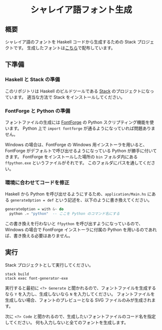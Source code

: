 <div align="center">
<h1>シャレイア語フォント生成</h1>
</div>

## 概要
シャレイア語のフォントを Haskell コードから生成するための Stack プロジェクトです。
生成したフォントは[こちら](http://ziphil.com/conlang/database/7.html)で配布しています。

## 下準備

### Haskell と Stack の準備
このリポジトリは Haskell のビルドツールである [Stack](https://www.haskellstack.org/) のプロジェクトになっています。
適当な方法で Stack をインストールしてください。

### FontForge と Python の準備
フォントファイルの生成には [FontForge](https://fontforge.github.io/) の Python スクリプティング機能を使います。
Python 上で `import fontforge` が通るようになっていれば問題ありません。

Windows の場合は、FontForge の Windows 用インストーラを用いると、FontForge がデフォルトで呼び出せるようになっている Python が勝手に付いてきます。
FontForge をインストールした場所の `bin` フォルダ内にある `ffpython.exe` というファイルがそれです。
このフォルダにパスを通してください。

### 環境に合わせてコードを修正
Haskell から Python を呼び出せるようにするため、`application/Main.hs` にある `generateOption = def` という記述を、以下のように書き換えてください。
```haskell
generateOption = with &~ do
  python .= "python"  -- ここを Python のコマンド名にする
```

この書き換えを行わないと `ffpython` を呼び出すようになっているので、Windows の場合で FontForge インストーラに付属の Python を用いるのであれば、書き換える必要はありません。

## 実行
Stack プロジェクトとして実行してください。
```
stack build
stack exec font-generator-exe
```

実行すると最初に `<?> Generate` と聞かれるので、フォントファイルを生成するなら `Y` を入力し、生成しないなら `N` を入力してください。
フォントファイルを生成しない場合、フォントのプレビューとなる SVG ファイルのみが生成されます。

次に `<?> Code` と聞かれるので、生成したいフォントファイルのコード名を指定してください。
何も入力しないと全てのフォントを生成します。